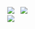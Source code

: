 ![](https://files.catbox.moe/bovbvu.webp)⠀ ![](https://komarev.com/ghpvc/?username=dogism&color=900D06)
<br>
![](https://files.catbox.moe/nwhcuo.webp)
